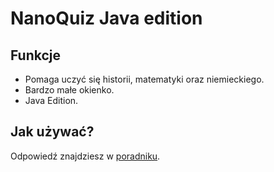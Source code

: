 # NanoQuiz Java edition

## Funkcje
- Pomaga uczyć się historii, matematyki oraz niemieckiego.
- Bardzo małe okienko.
- Java Edition.

## Jak używać?
Odpowiedź znajdziesz w [poradniku](https://github.com/cat24a/nanoquiz/wiki).
